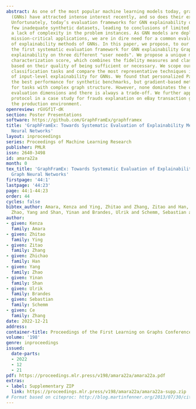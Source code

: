 ```yaml
---
abstract: As one of the most popular machine learning models today, graph neural networks
  (GNNs) have attracted intense interest recently, and so does their explainability.
  Unfortunately, today’s evaluation frameworks for GNN explainability often rely on
  few inadequate synthetic datasets, leading to conclusions of limited scope due to
  a lack of complexity in the problem instances. As GNN models are deployed to more
  mission-critical applications, we are in dire need for a common evaluation protocol
  of explainability methods of GNNs. In this paper, we propose, to our best knowledge,
  the first systematic evaluation framework for GNN explainability GraphFramEx, considering
  explainability on three different "user needs". We propose a unique metric, the
  characterization score, which combines the fidelity measures and classifies explanations
  based on their quality of being sufficient or necessary. We scope ourselves to node
  classification tasks and compare the most representative techniques in the field
  of input-level explainability for GNNs. We found that personalized PageRank has
  the best performance for synthetic benchmarks, but gradient-based methods outperform
  for tasks with complex graph structure. However, none dominates the others on all
  evaluation dimensions and there is always a trade-off. We further apply our evaluation
  protocol in a case study for frauds explanation on eBay transaction graphs to reflect
  the production environment.
openreview: rGVGf1T-dK
section: Poster Presentations
software: https://github.com/GraphFramEx/graphframex
title: 'GraphFramEx: Towards Systematic Evaluation of Explainability Methods for Graph
  Neural Networks'
layout: inproceedings
series: Proceedings of Machine Learning Research
publisher: PMLR
issn: 2640-3498
id: amara22a
month: 0
tex_title: 'GraphFramEx: Towards Systematic Evaluation of Explainability Methods for
  Graph Neural Networks'
firstpage: '44:1'
lastpage: '44:23'
page: 44:1-44:23
order: 44
cycles: false
bibtex_author: Amara, Kenza and Ying, Zhitao and Zhang, Zitao and Han, Zhichao and
  Zhao, Yang and Shan, Yinan and Brandes, Ulrik and Schemm, Sebastian and Zhang, Ce
author:
- given: Kenza
  family: Amara
- given: Zhitao
  family: Ying
- given: Zitao
  family: Zhang
- given: Zhichao
  family: Han
- given: Yang
  family: Zhao
- given: Yinan
  family: Shan
- given: Ulrik
  family: Brandes
- given: Sebastian
  family: Schemm
- given: Ce
  family: Zhang
date: 2022-12-21
address:
container-title: Proceedings of the First Learning on Graphs Conference
volume: '198'
genre: inproceedings
issued:
  date-parts:
  - 2022
  - 12
  - 21
pdf: https://proceedings.mlr.press/v198/amara22a/amara22a.pdf
extras:
- label: Supplementary ZIP
  link: https://proceedings.mlr.press/v198/amara22a/amara22a-supp.zip
# Format based on citeproc: http://blog.martinfenner.org/2013/07/30/citeproc-yaml-for-bibliographies/
---
```

